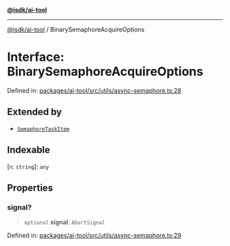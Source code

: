 [**@isdk/ai-tool**](../README.md)

***

[@isdk/ai-tool](../globals.md) / BinarySemaphoreAcquireOptions

# Interface: BinarySemaphoreAcquireOptions

Defined in: [packages/ai-tool/src/utils/async-semaphore.ts:28](https://github.com/isdk/ai-tool.js/blob/6a89194ac34437a1bc58f7ec590cd22976939ca6/src/utils/async-semaphore.ts#L28)

## Extended by

- [`SemaphoreTaskItem`](SemaphoreTaskItem.md)

## Indexable

\[`n`: `string`\]: `any`

## Properties

### signal?

> `optional` **signal**: `AbortSignal`

Defined in: [packages/ai-tool/src/utils/async-semaphore.ts:29](https://github.com/isdk/ai-tool.js/blob/6a89194ac34437a1bc58f7ec590cd22976939ca6/src/utils/async-semaphore.ts#L29)
